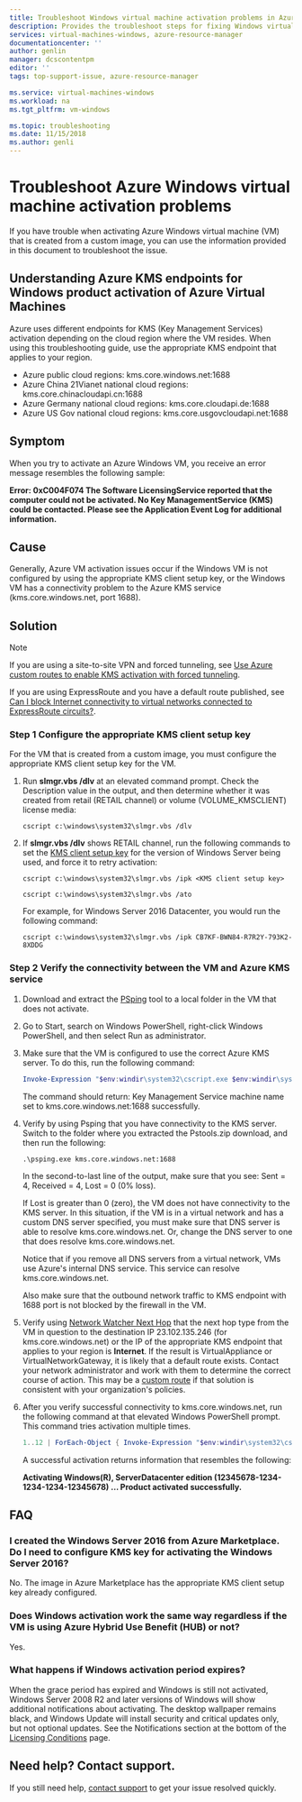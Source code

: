 ```yaml
---
title: Troubleshoot Windows virtual machine activation problems in Azure| Microsoft Docs
description: Provides the troubleshoot steps for fixing Windows virtual machine activation problems in Azure
services: virtual-machines-windows, azure-resource-manager
documentationcenter: ''
author: genlin
manager: dcscontentpm
editor: ''
tags: top-support-issue, azure-resource-manager

ms.service: virtual-machines-windows
ms.workload: na
ms.tgt_pltfrm: vm-windows

ms.topic: troubleshooting
ms.date: 11/15/2018
ms.author: genli
---
```

# Troubleshoot Azure Windows virtual machine activation problems

If you have trouble when activating Azure Windows virtual machine (VM) that is created from a custom image, you can use the information provided in this document to troubleshoot the issue. 

## Understanding Azure KMS endpoints for Windows product activation of Azure Virtual Machines

Azure uses different endpoints for KMS (Key Management Services) activation depending on the cloud region where the VM resides. When using this troubleshooting guide, use the appropriate KMS endpoint that applies to your region.

* Azure public cloud regions: kms.core.windows.net:1688
* Azure China 21Vianet national cloud regions: kms.core.chinacloudapi.cn:1688
* Azure Germany national cloud regions: kms.core.cloudapi.de:1688
* Azure US Gov national cloud regions: kms.core.usgovcloudapi.net:1688

## Symptom

When you try to activate an Azure Windows VM, you receive an error message resembles the following sample:

**Error: 0xC004F074 The Software LicensingService reported that the computer could not be activated. No Key ManagementService (KMS) could be contacted. Please see the Application Event Log for additional information.**

## Cause

Generally, Azure VM activation issues occur if the Windows VM is not configured by using the appropriate KMS client setup key, or the Windows VM has a connectivity problem to the Azure KMS service (kms.core.windows.net, port 1688). 

## Solution

>[!NOTE]
>If you are using a site-to-site VPN and forced tunneling, see [Use Azure custom routes to enable KMS activation with forced tunneling](/azure/vpn-gateway/vpn-gateway-about-forced-tunneling). 
>
>If you are using ExpressRoute and you have a default route published, see [Can I block Internet connectivity to virtual networks connected to ExpressRoute circuits?](/azure/expressroute/expressroute-faqs).

### Step 1 Configure the appropriate KMS client setup key

For the VM that is created from a custom image, you must configure the appropriate KMS client setup key for the VM.

1. Run **slmgr.vbs /dlv** at an elevated command prompt. Check the Description value in the output, and then determine whether it was created from retail (RETAIL channel) or volume (VOLUME_KMSCLIENT) license media:
  

    ```
    cscript c:\windows\system32\slmgr.vbs /dlv
    ```

2. If **slmgr.vbs /dlv** shows RETAIL channel, run the following commands to set the [KMS client setup key](/windows-server/get-started/kmsclientkeys) for the version of Windows Server being used, and force it to retry activation: 

    ```
    cscript c:\windows\system32\slmgr.vbs /ipk <KMS client setup key>

    cscript c:\windows\system32\slmgr.vbs /ato
     ```

    For example, for Windows Server 2016 Datacenter, you would run the following command:

    ```
    cscript c:\windows\system32\slmgr.vbs /ipk CB7KF-BWN84-R7R2Y-793K2-8XDDG
    ```

### Step 2 Verify the connectivity between the VM and Azure KMS service

1. Download and extract the [PSping](/sysinternals/downloads/psping) tool to a local folder in the VM that does not activate. 

2. Go to Start, search on Windows PowerShell, right-click Windows PowerShell, and then select Run as administrator.

3. Make sure that the VM is configured to use the correct Azure KMS server. To do this, run the following command:
  
    ```powershell
    Invoke-Expression "$env:windir\system32\cscript.exe $env:windir\system32\slmgr.vbs /skms kms.core.windows.net:1688"
    ```

    The command should return: Key Management Service machine name set to kms.core.windows.net:1688 successfully.

4. Verify by using Psping that you have connectivity to the KMS server. Switch to the folder where you extracted the Pstools.zip download, and then run the following:
  
    ```
    .\psping.exe kms.core.windows.net:1688
    ```
   In the second-to-last line of the output, make sure that you see: Sent = 4, Received = 4, Lost = 0 (0% loss).

   If Lost is greater than 0 (zero), the VM does not have connectivity to the KMS server. In this situation, if the VM is in a virtual network and has a custom DNS server specified, you must make sure that DNS server is able to resolve kms.core.windows.net. Or, change the DNS server to one that does resolve kms.core.windows.net.

   Notice that if you remove all DNS servers from a virtual network, VMs use Azure's internal DNS service. This service can resolve kms.core.windows.net.
  
    Also make sure that the outbound network traffic to KMS endpoint with 1688 port is not blocked by the firewall in the VM.

5. Verify using [Network Watcher Next Hop](/azure/network-watcher/network-watcher-next-hop-overview) that the next hop type from the VM in question to the destination IP 23.102.135.246 (for kms.core.windows.net) or the IP of the appropriate KMS endpoint that applies to your region is **Internet**.  If the result is VirtualAppliance or VirtualNetworkGateway, it is likely that a default route exists.  Contact your network administrator and work with them to determine the correct course of action.  This may be a [custom route](./custom-routes-enable-kms-activation.md) if that solution is consistent with your organization's policies.

6. After you verify successful connectivity to kms.core.windows.net, run the following command at that elevated Windows PowerShell prompt. This command tries activation multiple times.

    ```powershell
    1..12 | ForEach-Object { Invoke-Expression "$env:windir\system32\cscript.exe $env:windir\system32\slmgr.vbs /ato" ; start-sleep 5 }
    ```

    A successful activation returns information that resembles the following:
    
    **Activating Windows(R), ServerDatacenter edition (12345678-1234-1234-1234-12345678) …
    Product activated successfully.**

## FAQ 

### I created the Windows Server 2016 from Azure Marketplace. Do I need to configure KMS key for activating the Windows Server 2016? 

 
No. The image in Azure Marketplace has the appropriate KMS client setup key already configured. 

### Does Windows activation work the same way regardless if the VM is using Azure Hybrid Use Benefit (HUB) or not? 

 
Yes. 
 

### What happens if Windows activation period expires? 

 
When the grace period has expired and Windows is still not activated, Windows Server 2008 R2 and later versions of Windows will show additional notifications about activating. The desktop wallpaper remains black, and Windows Update will install security and critical updates only, but not optional updates. See  the Notifications section at the bottom of the [Licensing Conditions](/previous-versions/tn-archive/ff793403(v=technet.10)) page.   

## Need help? Contact support.

If you still need help, [contact support](https://portal.azure.com/?#blade/Microsoft_Azure_Support/HelpAndSupportBlade) to get your issue resolved quickly.
